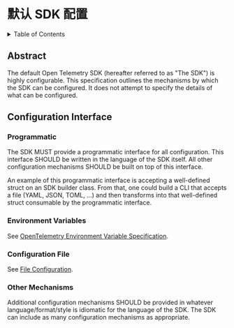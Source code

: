 <!--- Hugo front matter used to generate the website version of this page:
linkTitle: SDK
aliases: [/docs/reference/specification/sdk-configuration]
--->

# 默认 SDK 配置

<details>
<summary>Table of Contents</summary>

<!-- toc -->

- [Abstract](#abstract)
- [Configuration Interface](#configuration-interface)
  - [Programmatic](#programmatic)
  - [Environment Variables](#environment-variables)
  - [Configuration File](#configuration-file)
  - [Other Mechanisms](#other-mechanisms)

<!-- tocstop -->

</details>

## Abstract

The default Open Telemetry SDK (hereafter referred to as "The SDK") is highly
configurable. This specification outlines the mechanisms by which the SDK can be
configured. It does not attempt to specify the details of what can be
configured.

## Configuration Interface

### Programmatic

The SDK MUST provide a programmatic interface for all configuration. This
interface SHOULD be written in the language of the SDK itself. All other
configuration mechanisms SHOULD be built on top of this interface.

An example of this programmatic interface is accepting a well-defined struct on
an SDK builder class. From that, one could build a CLI that accepts a file
(YAML, JSON, TOML, ...) and then transforms into that well-defined struct
consumable by the programmatic interface.

### Environment Variables

See
[OpenTelemetry Environment Variable Specification](./sdk-environment-variables.md).

### Configuration File

See [File Configuration](./file-configuration.md).

### Other Mechanisms

Additional configuration mechanisms SHOULD be provided in whatever
language/format/style is idiomatic for the language of the SDK. The SDK can
include as many configuration mechanisms as appropriate.

